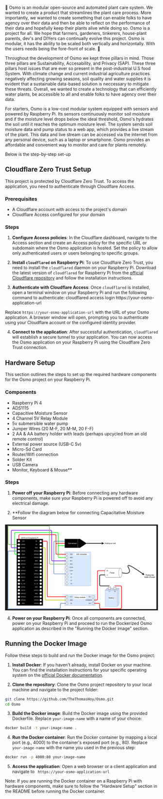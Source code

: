 🌱 Osmo is an modular open-source and automated plant care system. We wanted to create a product that streamlines the plant care process. More importantly, we wanted to create something that can enable folks to have agency over their data and then be able to reflect on the performance of their data and hopefully keep their plants alive while doing so. Osmo is a project for all. We hope that farmers, gardeners, tinkerers, house-plant parents, dev's and DIYers can continually evolve this project. Osmo is modular, it has the ability to be scaled both vertically and horizontally. With the users needs being the fore-front of scale. 🌱 

Throughout the development of Osmo we kept three pillars in mind. Those three pillars are Sustainability, Accesability, and Privacy (SAP). These three pillars host issues that are ever so present in the post-industrial U.S food System. With climate change and current industrial agriculture practices negatively affecting growing seasons, soil quality and water supplies it is evident that a sustainable data-based solution is neccessary to mitigate these threats. Overall, we wanted to create a technology that can efficiently water plants, be accessible to all and enable folks to have agency over their data.

For starters, Osmo is a low-cost modular system equipped with sensors and powered by Raspberry Pi. Its sensors continuously monitor soil moisture and if the moisture level drops below the ideal threshold, Osmo's hydrates the soil until it reaches the optimum moisture level. The system sends soil moisture data and pump status to a web app, which provides a live stream of the plant. This data and live stream can be accessed via the internet from any personal device, such as a laptop or smartphone. Osmo provides an affordable and convenient way to monitor and care for plants remotely.

Below is the step-by-step set-up

## Cloudflare Zero Trust Setup

This project is protected by Cloudflare Zero Trust. To access the application, you need to authenticate through Cloudflare Access.

### Prerequisites

- A Cloudflare account with access to the project's domain
- Cloudflare Access configured for your domain

### Steps

1. **Configure Access policies**: In the Cloudflare dashboard, navigate to the Access section and create an Access policy for the specific URL or subdomain where the Osmo application is hosted. Set the policy to allow only authenticated users or users belonging to specific groups.

2. **Install `cloudflared` on Raspberry Pi**: To use Cloudflare Zero Trust, you need to install the `cloudflared` daemon on your Raspberry Pi. Download the latest version of `cloudflared` for Raspberry Pi from the [official Cloudflare repository](https://developers.cloudflare.com/cloudflare-one/connections/connect-apps/install-and-setup/installation) and follow the installation instructions.

3. **Authenticate with Cloudflare Access**: Once `cloudflared` is installed, open a terminal window on your Raspberry Pi and run the following command to authenticate: cloudflared access login https://your-osmo-application-url


Replace `https://your-osmo-application-url` with the URL of your Osmo application. A browser window will open, prompting you to authenticate using your Cloudflare account or the configured identity provider.

4. **Connect to the application**: After successful authentication, `cloudflared` will establish a secure tunnel to your application. You can now access the Osmo application on your Raspberry Pi using the Cloudflare Zero Trust connection.

## Hardware Setup

This section outlines the steps to set up the required hardware components for the Osmo project on your Raspberry Pi.

### Components

- Raspberry Pi  4
- ADS1115
- Capacitive Moisture Sensor
- 4 Channel 5V Relay Module
- 5v submersible water pump
- Jumper Wires (20 M-F, 20 M-M, 20 F-F)
- 2 AA & AA battery holder with leads (perhaps upcycled from an old remote control)
- External power source (USB-C 5v)
- Micro-Sd Card
- Router/Wifi connection
- Solder Kit
- USB Camera 
- Monitor, Keyboard & Mouse**

### Steps

1. **Power off your Raspberry Pi**: Before connecting any hardware components, make sure your Raspberry Pi is powered off to avoid any electrical damage.

2. **Follow the diagram below for connecting Capacitative Moisture Sensor 

![Osmo Diagram](osmo_diagram.png)


4. **Power on your Raspberry Pi**: Once all components are connected, power on your Raspberry Pi and proceed to run the Dockerized Osmo application as described in the "Running the Docker Image" section.

## Running the Docker Image

Follow these steps to build and run the Docker image for the Osmo project:

1. **Install Docker**: If you haven't already, install Docker on your machine. You can find the installation instructions for your specific operating system on the [official Docker documentation](https://docs.docker.com/get-docker/).

2. **Clone the repository**: Clone the Osmo project repository to your local machine and navigate to the project folder:


```bash
git clone https://github.com/TheThomasHoy/Osmo.git
cd Osmo
```


3. **Build the Docker image**: Build the Docker image using the provided Dockerfile. Replace `your-image-name` with a name of your choice:

```bash
docker build -t your-image-name .
```

4. **Run the Docker container**: Run the Docker container by mapping a local port (e.g., 4000) to the container's exposed port (e.g., 80). Replace `your-image-name` with the name you used in the previous step:

```bash
docker run -p 4000:80 your-image-name
```

5. **Access the application**: Open a web browser or a client application and navigate to ` https://your-osmo-application-url` 

Note: If you are running the Docker container on a Raspberry Pi with hardware components, make sure to follow the "Hardware Setup" section in the README before running the Docker container.



